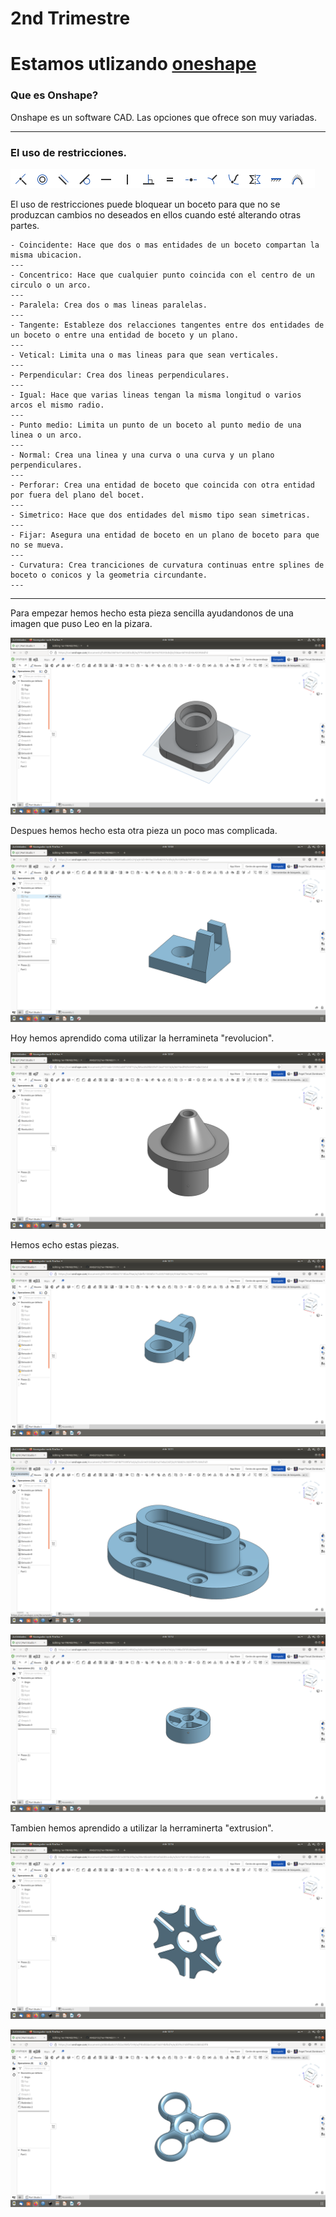
# 2nd Trimestre

#  Estamos utlizando [oneshape](https://www.onshape.com/en/)
 
### Que es Onshape?

Onshape es un software CAD. Las opciones que ofrece son muy variadas.

---

### El uso de restricciones. 

![imajen](https://github.com/ANGEY33/3D/blob/main/restinciones.png)

El uso de restricciones puede bloquear un boceto para que no se produzcan cambios no deseados en ellos cuando esté alterando otras partes.

```
- Coincidente: Hace que dos o mas entidades de un boceto compartan la misma ubicacion.
---
- Concentrico: Hace que cualquier punto coincida con el centro de un circulo o un arco.
---
- Paralela: Crea dos o mas lineas paralelas.
---
- Tangente: Estableze dos relacciones tangentes entre dos entidades de un boceto o entre una entidad de boceto y un plano.
---
- Vetical: Limita una o mas lineas para que sean verticales.
---
- Perpendicular: Crea dos lineas perpendiculares.
---
- Igual: Hace que varias lineas tengan la misma longitud o varios arcos el mismo radio.
---
- Punto medio: Limita un punto de un boceto al punto medio de una linea o un arco.
---
- Normal: Crea una linea y una curva o una curva y un plano perpendiculares.
---
- Perforar: Crea una entidad de boceto que coincida con otra entidad por fuera del plano del bocet.
---
- Simetrico: Hace que dos entidades del mismo tipo sean simetricas.
---
- Fijar: Asegura una entidad de boceto en un plano de boceto para que no se mueva.
---
- Curvatura: Crea tranciciones de curvatura continuas entre splines de boceto o conicos y la geometria circundante.
---
```




---
Para empezar hemos hecho esta pieza sencilla ayudandonos de una imagen que puso Leo en la pizara.

![imajen](https://github.com/ANGEY33/1er-TRIMESTRE/blob/main/Captura%20de%20pantalla%20de%202022-02-02%2013-00-35.png)

Despues hemos hecho esta otra pieza un poco mas complicada.

![imajen](https://github.com/ANGEY33/1er-TRIMESTRE/blob/main/Captura%20de%20pantalla%20de%202022-02-02%2013-03-40.png)

Hoy hemos aprendido coma utilizar la herramineta "revolucion".

![imajen](https://github.com/ANGEY33/1er-TRIMESTRE/blob/main/Captura%20de%20pantalla%20de%202022-02-02%2013-07-44.png)

 Hemos echo estas piezas.

![imajen](https://github.com/ANGEY33/1er-TRIMESTRE/blob/main/Captura%20de%20pantalla%20de%202022-02-02%2013-11-50.png)

![imajen](https://github.com/ANGEY33/1er-TRIMESTRE/blob/main/Captura%20de%20pantalla%20de%202022-02-02%2013-11-42.png)

![imajen](https://github.com/ANGEY33/1er-TRIMESTRE/blob/main/Captura%20de%20pantalla%20de%202022-02-02%2013-12-01.png)

Tambien hemos aprendido a utilizar la herraminerta "extrusion".

![imajen](https://github.com/ANGEY33/1er-TRIMESTRE/blob/main/Captura%20de%20pantalla%20de%202022-02-02%2013-16-28.png)

![imajen](https://github.com/ANGEY33/1er-TRIMESTRE/blob/main/Captura%20de%20pantalla%20de%202022-02-02%2013-17-29.png)


